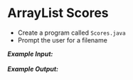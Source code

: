 # ArrayList Scores

- Create a program called `Scores.java`
- Prompt the user for a filename

***Example Input:***\
\
***Example Output:***
